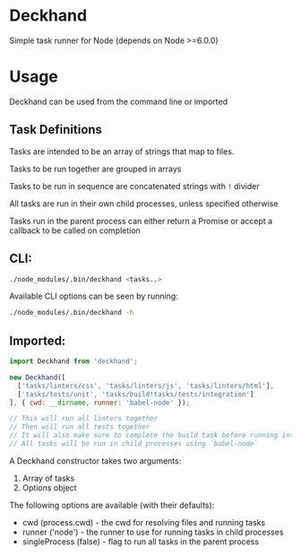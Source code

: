 # Deckhand

Simple task runner for Node (depends on Node >=6.0.0)

# Usage

Deckhand can be used from the command line or imported

Task Definitions
---

Tasks are intended to be an array of strings that map to files.

Tasks to be run together are grouped in arrays

Tasks to be run in sequence are concatenated strings with `!` divider

All tasks are run in their own child processes, unless specified otherwise

Tasks run in the parent process can either return a Promise or
accept a callback to be called on completion

CLI:
---
```sh
./node_modules/.bin/deckhand <tasks..>
```

Available CLI options can be seen by running:

```sh
./node_modules/.bin/deckhand -h
```

Imported:
---
```js
import Deckhand from 'deckhand';

new Deckhand([
  ['tasks/linters/css', 'tasks/linters/js', 'tasks/linters/html'],
  ['tasks/tests/unit', 'tasks/build!tasks/tests/integration']
], { cwd: __dirname, runner: 'babel-node' });

// This will run all linters together
// Then will run all tests together
// It will also make sure to complete the build task before running integration
// All tasks will be run in child processes using `babel-node`
```

A Deckhand constructor takes two arguments:
1) Array of tasks
2) Options object

The following options are available (with their defaults):
* cwd (process.cwd) - the cwd for resolving files and running tasks
* runner ('node') - the runner to use for running tasks in child processes
* singleProcess (false) - flag to run all tasks in the parent process

